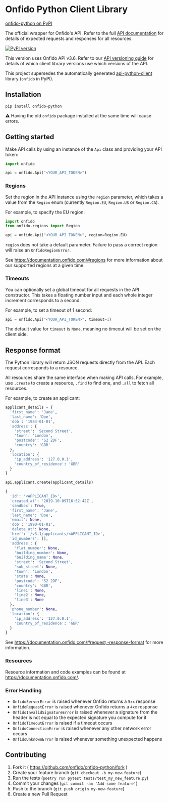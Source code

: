 # Onfido Python Client Library

[onfido-python on PyPI](https://pypi.org/project/onfido-python/)

The official wrapper for Onfido's API. Refer to the full [API documentation](https://documentation.onfido.com) for details of expected requests and responses for all resources.

[![PyPI version](https://badge.fury.io/py/onfido-python.svg)](https://badge.fury.io/py/onfido-python)

This version uses Onfido API v3.6. Refer to our [API versioning guide](https://developers.onfido.com/guide/api-versioning-policy#client-libraries) for details of which client library versions use which versions of the API.

This project supersedes the automatically generated [api-python-client](https://github.com/onfido/api-python-client) library (`onfido` in PyPI).

## Installation

`pip install onfido-python`

:warning: Having the old `onfido` package installed at the same time will cause errors.

## Getting started

Make API calls by using an instance of the `Api` class and providing your API
token:

```python
import onfido

api = onfido.Api("<YOUR_API_TOKEN>")
```

### Regions

Set the region in the API instance using the `region` parameter, which takes a value from the `Region` enum (currently `Region.EU`, `Region.US` or `Region.CA`).

For example, to specify the EU region:

```python
import onfido
from onfido.regions import Region

api = onfido.Api("<YOUR_API_TOKEN>", region=Region.EU)
```

`region` does not take a default parameter. Failure to pass a correct region will raise an `OnfidoRegionError`.

See https://documentation.onfido.com/#regions for more information about our supported regions at a given time.

### Timeouts

You can optionally set a global timeout for all requests in the API
constructor. This takes a floating number input and each whole integer
increment corresponds to a second. 

For example, to set a timeout of 1 second:

```python
api = onfido.Api("<YOUR_API_TOKEN>", timeout=1)
```

The default value for `timeout` is `None`, meaning no timeout will be set on
the client side.

## Response format

The Python library will return JSON requests directly from the API. Each request corresponds to a resource. 

All resources share the same interface when making API calls. For example, use `.create` to create a resource, `.find` to find one, and `.all` to fetch all resources. 

For example, to create an applicant:

```python
applicant_details = {
  'first_name': 'Jane',
  'last_name': 'Doe',
  'dob': '1984-01-01',
  'address': {
    'street': 'Second Street',
    'town': 'London',
    'postcode': 'S2 2DF',
    'country': 'GBR'
  },
  'location': {
    'ip_address': '127.0.0.1',
    'country_of_residence': 'GBR'
  }
}

api.applicant.create(applicant_details)
```

```python
{
  'id': '<APPLICANT_ID>',
  'created_at': '2019-10-09T16:52:42Z',
  'sandbox': True,
  'first_name': 'Jane',
  'last_name': 'Doe',
  'email': None,
  'dob': '1990-01-01',
  'delete_at': None,
  'href': '/v3.1/applicants/<APPLICANT_ID>',
  'id_numbers': [],
  'address': {
    'flat_number': None,
    'building_number': None,
    'building_name': None,
    'street': 'Second Street',
    'sub_street': None,
    'town': 'London',
    'state': None,
    'postcode': 'S2 2DF',
    'country': 'GBR',
    'line1': None,
    'line2': None,
    'line3': None
  },
  'phone_number': None,
  'location': {
    'ip_address': '127.0.0.1',
    'country_of_residence': 'GBR'
  }
}
```

See https://documentation.onfido.com/#request,-response-format for more
information.

### Resources

Resource information and code examples can be found at https://documentation.onfido.com/.

### Error Handling

- `OnfidoServerError` is raised whenever Onfido returns a `5xx` response
- `OnfidoRequestError` is raised whenever Onfido returns a `4xx` response
- `OnfidoInvalidSignatureError` is raised whenever a signature from the header is not equal to the expected signature you compute for it
- `OnfidoTimeoutError` is raised if a timeout occurs
- `OnfidoConnectionError` is raised whenever any other network error occurs
- `OnfidoUnknownError` is raised whenever something unexpected happens

## Contributing

1. Fork it ( https://github.com/onfido/onfido-python/fork )
2. Create your feature branch (`git checkout -b my-new-feature`)
3. Run the tests (`poetry run pytest tests/test_my_new_feature.py`)
4. Commit your changes (`git commit -am 'Add some feature'`)
5. Push to the branch (`git push origin my-new-feature`)
6. Create a new Pull Request
